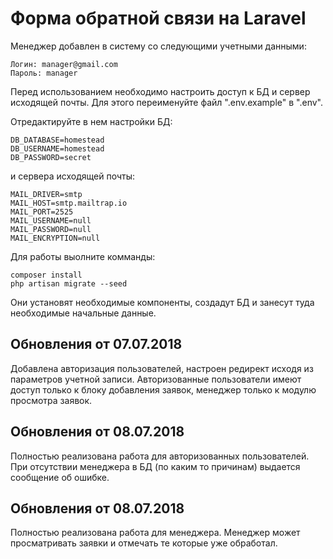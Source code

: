 # Форма обратной связи на Laravel
Менеджер добавлен в систему со следующими учетными данными: 
```
Логин: manager@gmail.com
Пароль: manager
```
Перед использованием необходимо настроить доступ к БД и сервер исходящей почты. 
Для этого переименуйте файл ".env.example" в ".env".

Отредактируйте в нем настройки БД:
```
DB_DATABASE=homestead
DB_USERNAME=homestead
DB_PASSWORD=secret
```
и сервера исходящей почты:
```
MAIL_DRIVER=smtp
MAIL_HOST=smtp.mailtrap.io
MAIL_PORT=2525
MAIL_USERNAME=null
MAIL_PASSWORD=null
MAIL_ENCRYPTION=null
```
Для работы выолните комманды:
```
composer install
php artisan migrate --seed
```
Они установят необходимые компоненты, создадут БД и занесут туда необходимые начальные данные.

## Обновления от 07.07.2018

Добавлена авторизация пользователей, настроен редирект исходя из параметров учетной записи. 
Авторизованные пользователи имеют доступ только к блоку добавления заявок, менеджер только к модулю просмотра заявок.

## Обновления от 08.07.2018

Полностью реализована работа для авторизованных пользователей.
При отсутствии менеджера в БД (по каким то причинам) выдается сообщение об ошибке. 

## Обновления от 08.07.2018

Полностью реализована работа для менеджера.
Менеджер может просматривать заявки и отмечать те которые уже обработал.